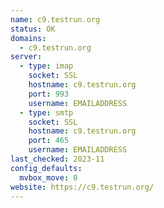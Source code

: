 ```yaml
---
name: c9.testrun.org
status: OK
domains: 
  - c9.testrun.org
server:
  - type: imap
    socket: SSL
    hostname: c9.testrun.org
    port: 993
    username: EMAILADDRESS
  - type: smtp
    socket: SSL
    hostname: c9.testrun.org
    port: 465
    username: EMAILADDRESS
last_checked: 2023-11
config_defaults:
  mvbox_move: 0
website: https://c9.testrun.org/
---
```


